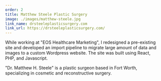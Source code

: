 ```yaml
---
order: 2
title: Matthew Steele Plastic Surgery
image: ./images/matthew-steele.jpg
link_name: drsteeleplasticsurgery.com
link_url: https://drsteeleplasticsurgery.com/
---
```


<p>
While working at "EOS Healthcare Marketing", I redesigned a pre-existing site and developed an import pipeline to migrate large amount of data and images to a custom Wordpress website. The site was built using React, PHP, and Javascript.
</p>

<p>
"Dr. Matthew H. Steele" is a plastic surgeon based in Fort Worth, specializing in cosmetic and reconstructive surgery.
</p>
